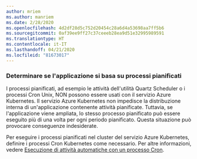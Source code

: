 ```yaml
---
author: mriem
ms.author: manriem
ms.date: 2/28/2020
ms.openlocfilehash: 4d2df28d5c752d20454c28a6d4a53698aa7ff5b6
ms.sourcegitcommit: 0af39ee9ff27c37ceeeb28ea9d51e32995989591
ms.translationtype: HT
ms.contentlocale: it-IT
ms.lasthandoff: 04/21/2020
ms.locfileid: "81673017"
---
```

### <a name="determine-whether-your-application-relies-on-scheduled-jobs"></a>Determinare se l'applicazione si basa su processi pianificati

I processi pianificati, ad esempio le attività dell'utilità Quartz Scheduler o i processi Cron Unix, NON possono essere usati con il servizio Azure Kubernetes. Il servizio Azure Kubernetes non impedisce la distribuzione interna di un'applicazione contenente attività pianificate. Tuttavia, se l'applicazione viene ampliata, lo stesso processo pianificato può essere eseguito più di una volta per ogni periodo pianificato. Questa situazione può provocare conseguenze indesiderate.

Per eseguire i processi pianificati nel cluster del servizio Azure Kubernetes, definire i processi Cron Kubernetes come necessario. Per altre informazioni, vedere [Esecuzione di attività automatiche con un processo Cron](https://kubernetes.io/docs/tasks/job/automated-tasks-with-cron-jobs/).
